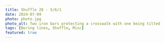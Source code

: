 ```yaml
---
title: Shuffle 28 - 5/6/1
date: 2024-07-09
photo: photo.jpg
photo_alt: Two iron bars protecting a crosswalk with one being tilted
tags: [Boring lines, Shuffle, Misc]
featured: true
---
```


